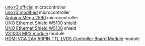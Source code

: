 [uno r3 official](m2022contr.md#uno-r3-official) microcontroller  
[uno r3 modified](m2022contr.md#uno-r3-modified) microcontroller  
[Arduino Mega 2560](m2022contr.md#Arduino-Mega-2560) microcontroller    
[UNO Ethernet Shield W5100](m2022contr.md#UNO-Ethernet-Shield-W5100) shield  
[UNO Ethernet Shield W5100](m2022contr.md#UNO-Ethernet-Shield-W5100) shield  
[VS1003 MP3 module](m2022contr.md#VS1003-MP3-module) module  
[HDMI VGA 2AV 50PIN TTL LVDS Controller Board Module](m2022contr.md#HDMI-VGA-2AV-50PIN-TTL-LVDS-Controller-Board-Module) module  
[](m2022contr.md#)  
[](m2022contr.md#)  
[](m2022contr.md#)  
[](m2022contr.md#)  
[](m2022contr.md#)  
[](m2022contr.md#)  
[](m2022contr.md#)  
[]()  
[]()  
[]()  
[]()  
[]()  
[]()  

